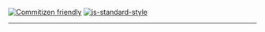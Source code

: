 [![Commitizen friendly](https://img.shields.io/badge/commitizen-friendly-brightgreen.svg)](http://commitizen.github.io/cz-cli/)
[![js-standard-style](https://img.shields.io/badge/code%20style-standard-brightgreen.svg)](https://github.com/feross/standard)

---

